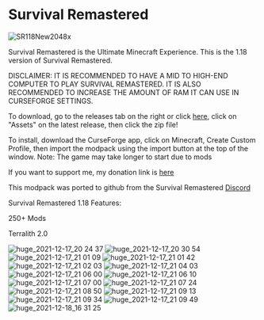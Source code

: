 # Survival Remastered
![SR118New2048x](https://user-images.githubusercontent.com/39657565/146496629-df5d81ba-a547-4e24-bbe2-47566b36de17.png)



Survival Remastered is the Ultimate Minecraft Experience. This is the 1.18 version of Survival Remastered.

DISCLAIMER: IT IS RECOMMENDED TO HAVE A MID TO HIGH-END COMPUTER TO PLAY SURVIVAL REMASTERED. IT IS ALSO RECOMMENDED TO INCREASE THE AMOUNT OF RAM IT CAN USE IN CURSEFORGE SETTINGS.

To download, go to the releases tab on the right or click [here](https://github.com/Treetrain1/Survival-Remastered/releases), click on "Assets" on the latest release, then click the zip file!

To install, download the CurseForge app, click on Minecraft, Create Custom Profile, then import the modpack using the import button at the top of the window.
Note: The game may take longer to start due to mods

If you want to support me, my donation link is [here](https://www.paypal.com/cgi-bin/webscr?return=https://www.curseforge.com/projects/523374&cn=Add+special+instructions+to+the+addon+author()&business=treetrain1%40gmail.com&bn=PP-DonationsBF:btn_donateCC_LG.gif:NonHosted&cancel_return=https://www.curseforge.com/projects/523374&lc=US&item_name=Survival+Remastered+(from+curseforge.com)&cmd=_donations&rm=1&no_shipping=1&currency_code=USD)

This modpack was ported to github from the Survival Remastered [Discord](https://discord.gg/C7bZ5kGGBA)

Survival Remastered 1.18 Features:

250+ Mods

Terralith 2.0

![huge_2021-12-17_20 24 37](https://user-images.githubusercontent.com/39657565/146627063-6a89b7e2-c359-4348-a65f-ba9406f7175d.png)
![huge_2021-12-17_20 30 54](https://user-images.githubusercontent.com/39657565/146627067-9e111f98-c80c-4683-8e17-b97448cda4c0.png)
![huge_2021-12-17_21 01 09](https://user-images.githubusercontent.com/39657565/146627071-65f3f04c-6bb6-4ce0-90f6-fe766777e3d7.png)
![huge_2021-12-17_21 01 42](https://user-images.githubusercontent.com/39657565/146627075-d67d9058-684e-453b-bd36-1f6cccf11144.png)
![huge_2021-12-17_21 02 03](https://user-images.githubusercontent.com/39657565/146627077-a63cce79-a61f-448e-b8b0-3ed3eee56305.png)
![huge_2021-12-17_21 04 03](https://user-images.githubusercontent.com/39657565/146627080-c15b7daa-517b-4e58-8ed9-286113871085.png)
![huge_2021-12-17_21 06 00](https://user-images.githubusercontent.com/39657565/146627082-a9ae79b5-2a24-4954-9721-f5afdd492d34.png)
![huge_2021-12-17_21 06 10](https://user-images.githubusercontent.com/39657565/146627083-3f5c424d-aa45-4cc4-a119-e55c18aa23a6.png)
![huge_2021-12-17_21 07 00](https://user-images.githubusercontent.com/39657565/146627086-42ff43bc-f72e-45a3-9ce2-a4e6f93641d1.png)
![huge_2021-12-17_21 07 24](https://user-images.githubusercontent.com/39657565/146627088-239953f1-dd1a-40cc-8b39-8438bf131a0e.png)
![huge_2021-12-17_21 08 50](https://user-images.githubusercontent.com/39657565/146627090-12daf2bd-e4e6-4769-9c2f-14425b64a415.png)
![huge_2021-12-17_21 09 13](https://user-images.githubusercontent.com/39657565/146627095-8ecf96ab-464c-4e4e-b038-fdd88595c5a7.png)
![huge_2021-12-17_21 09 34](https://user-images.githubusercontent.com/39657565/146627096-983d920e-b00e-46b3-8dc1-6d8a438b7aba.png)
![huge_2021-12-17_21 09 49](https://user-images.githubusercontent.com/39657565/146627097-d1c6ae22-2f51-400e-a900-862f0409e568.png)
![huge_2021-12-18_16 31 25](https://user-images.githubusercontent.com/39657565/146664036-c1e3af3c-1026-436a-bc67-8c9b1498030f.png)
